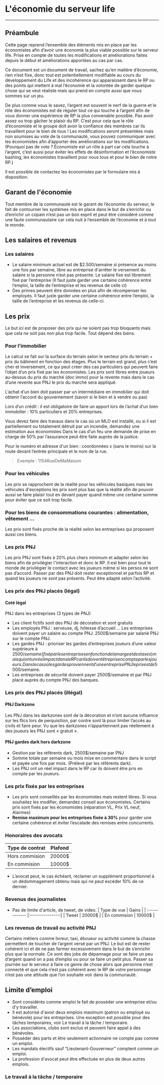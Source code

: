 # L'économie du serveur life 
---
## Préambule
Cette page reprend l’ensemble des éléments mis en place par les économistes afin d’avoir une économie la plus viable possible sur le serveur life. Prise en compte de toutes les modifications et améliorations faites depuis le début et améliorations apportées au cas par cas.

Ce document est un document de travail, sachez qu’en matière d’économie, rien n’est fixe, donc tout est potentiellement modifiable au cours du développement du Life et des incohérence qui apparaissent dans le RP ou des points qui mettent à mal l’économie et la volontée de garder quelque chose qui se veut réaliste mais qui prend en compte aussi que nous sommes sur un jeu.

De plus comme vous le savez, l’argent est souvent le nerf de la guerre et le rôle des économistes est de réguler tout ce qui touche à l’argent afin de vous donner une expérience de RP la plus convenable possible. Pas avoir assez ou trop gâcher le plaisir du RP. C’est pour cela que le rôle d’économiste et le groupe doit avoir la confiance des membres car ils travaillent pour le bien de tous ! Les modifications seront présentées mais non soumises au vote de la communauté, vous pouvez communiquer avec les économistes afin d’apporter des améliorations sur les modifications. (Pourquoi pas de vote ? Économiste est un rôle à part car cela touche à l’argent, c’est aussi pour éviter les effets de désinformation et l’économiste bashing, les économistes travaillent pour nous tous et pour le bien de notre RP.)

Il est possible de contactez les économistes par le formulaire mis à disposition. 
## Garant de l'économie
Tout membre de la communauté est  le garant de l’économie du serveur, le fait de contourner les systèmes mis en place dans le but de s’enrichir ou d’enrichir un copain n’est pas un bon esprit et peut être considéré comme une faute communautaire car cela nuit à l’ensemble de l’économie et à tout le monde.
## Les salaires et revenus
### Les salaires
* Le salaire minimum actuel est de $2.500/semaine si présence au moins une fois par semaine, libre au entreprise d'arrêter le versement du salaire si la personne n’est pas présente. Le salaire fixe est librement fixé par l’entreprise (Il faut juste garder une certaine cohérence entre l’emploi, la taille de l’entreprise et les revenus de celle ci)
* Des primes peuvent être données en plus afin de récompenser les employés. Il faut juste garder une certaine cohérence entre l’emploi, la taille de l’entreprise et les revenus de celle-ci.
## Les prix
Le but ici est de proposer des prix qui ne soient pas trop bloquants mais que cela ne soit pas non plus trop facile. Tout dépend des biens.
### Pour l’immobilier 
Le calcul se fait sur la surface du terrain selon le secteur prix du terrain + prix du bâtiment en fonction des étages. Plus le terrain est grand, plus c’est cher et inversement, ce qui peut créer des cas particuliers qui peuvent faire l’objet d’un prix fixé par les économistes. Les prix sont libres entre joueurs au-dessus du prix du marché (doc immo) pour la revente mais dans le cas d’une revente aux PNJ le prix du marché sera appliqué. 

L’achat d’un bien doit passer par un intermédiaire en immobilier qui doit obtenir l’accord du gouvernement (savoir si le bien et à vendre ou pas)

Lors d’un crédit : il est obligatoire de faire un apport lors de l’achat d’un bien immobilier : 10% particuliers et 20% entreprises.

Vous devez faire des travaux dans le cas où un MLO est installé, ou si il est partiellement ou totalement détruit par un incendie, demandez une estimation aux économistes Dans le cas d’un feu une demande de prise en charge de 50% par l’assurance peut être faite auprès de la justice.

Pour le numéro et adresse d'un bien : coordonnées x (sans le moins) sur la route devant l’entrée principale et le nom de la rue.
> Exemple : 1154RueDeMaMaison
### Pour les véhicules 
Les prix se rapprochent de la réalité pour les véhicules basiques mais les véhicules d'exceptions les prix sont plus bas que la réalité afin de pouvoir aussi se faire plaisir tout en devant payer quand même une certaine somme pour éviter que ce soit trop facile.
### Pour les biens de consommations courantes : alimentation, vêtement …
Les prix sont fixés proche de la réalité selon les entreprises qui proposent aussi ces biens.
### Les prix PNJ 
Les prix PNJ sont fixés à 20% plus chers minimum et adapter selon les biens afin de privilégier l'interaction et donc le RP. Il est bien pour tout le monde de privilégier le contact avec les joueurs même si les persos ne sont pas d’accord. Passer par des PNJ doit rester exceptionnel et parfois RP et quand les joueurs ne sont pas présents. Peut être adapté selon l’activité.
### Les prix des PNJ placés (légal)
#### Coté légal
PNJ dans les entreprises (3 types de PNJ) 
* Les client fictifs sont des PNJ de décoration et sont gratuits
* Les employés PNJ : serveuse, dj, hôtesse d’accueil … Les entreprises doivent payer un salaire au compte PNJ. 2500$/semaine par salarié PNJ sur le compte PNJ.
* Les gardes PNJ : prioriser les gardes d’entreprises joueurs d’une valeur supérieure à 2500$/semaine (fixé par les entreprises en fonction de la marge et des taxes) mais qui ont un réel impact dans le RP car ils doivent être pris en compte par les joueurs. Dans le cas où les gardes proviennent d'une entreprise PNJ le prix est de 5000$/semaine. 
 * Les entreprises de sécurité doivent payer 2500$/semaine et par PNJ placé auprès du compte PNJ des banques.
### Les prix des PNJ placés (illégal)
#### PNJ Darkzone 
Les PNJ dans les darkzones sont de la décoration et n’ont aucune influence sur les flics lors de perquisition, par contre sont là pour limiter l’accès au civils et faire peur. Vu que les darkzones n’appartiennent pas réellement à des joueurs les PNJ sont « gratuit ».
#### PNJ gardes dark hors darkzone
* Gestion par les référents dark, 2500$/semaine par PNJ
* Somme totale par semaine ou mois mise en commentaire dans le script et payée une fois par mois. (Prélevé par les référents dark).
* Les PNJ ont un réel impact dans le RP car ils doivent être pris en compte par les joueurs.
### Les prix fixés par les entreprises 
* Les prix sont conseillés par les économistes mais restent libres. Si vous souhaitez les modifier, demandez conseil aux économistes. Certains prix sont fixés par les économistes (réparation VL, Prix VL neuf, Alarmes)
* **Remise maximum pour les entreprises fixée à 30%** pour garder une certaine cohérence et éviter l’escalade des remises entre concurrents.
### Honoraires des avocats
| Type de contrat | Plafond  |
| :------------ |:---------------:|
| Hors commision      | 20000$ |
| En commision      | 10000$ |
- L’avocat peut, le cas échéant, réclamer un supplément proportionnel à un dédommagement obtenu mais qui ne peut excéder 10% de ce dernier.
### Revenus des journalistes
- Pas de limite d'article, de tweet, de video.
| Type de vue | Gains  |
| :------------ |:---------------:|
| Tweet     | 20000$ |
| En commision      | 10000$ |

### Les revenus de travail ou activité PNJ
Certains métiers comme livreur, taxi, éboueur ou activité comme la chasse permettent de toucher de l’argent versé par un PNJ. Le but est de rester cohérent ici et de ne pas farmer excessivement dans le but de s’enrichir plus que la normale. Ce sont des jobs de dépannage pour se faire un peu d’argent quand on a pas d’emploi ou pour se faire un petit plus. Passer sa journée sur le serveur à faire ce genre de chose alors que personne n’est connecté et que cela n’est pas cohérent avec le RP de votre personnage n’est pas une attitude que l’on souhaite voir dans la communauté.
## Limite d’emploi 
* Sont considérés comme emploi le fait de posséder une entreprise et/ou  d'y travailler. 
* Il est autorisé d'avoir deux  emplois maximum (patron ou employé ou bénévole) pour les entreprises.
Une exception est possible pour des tâches temporaires, voir Le travail à la tâche / temporaire.
* Les associations, clubs sont  exclus et peuvent faire appel à des bénévoles.
* Posséder des parts et être seulement actionnaire ne compte pas comme un emploi.
* Les mandats électifs sauf “Lieutenant-Gouverneur” comptent comme un emploi.
* La profession d'avocat peut être effectuée en plus de deux autres emplois.

### Le travail à la tâche / temporaire

